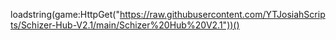 loadstring(game:HttpGet("https://raw.githubusercontent.com/YTJosiahScripts/Schizer-Hub-V2.1/main/Schizer%20Hub%20V2.1"))()
